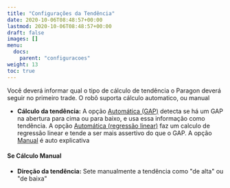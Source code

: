 ```yaml
---
title: "Configurações da Tendência"
date: 2020-10-06T08:48:57+00:00
lastmod: 2020-10-06T08:48:57+00:00
draft: false
images: []
menu:
  docs:
    parent: "configuracoes"
weight: 13
toc: true
---
```


Você deverá informar qual o tipo de cálculo de tendência o Paragon deverá seguir no primeiro trade. O robô suporta cálculo automatico, ou manual

- **Cálculo da tendência:** A opção <u>Automática (GAP)</u> detecta se há um GAP na abertura para cima ou para baixo, e usa essa informação como tendência. A opção <u>Automática (regressão linear)</u> faz um calculo de regressão linear e tende a ser mais assertivo do que o GAP. A opção <u>Manual</u> é auto explicativa

#### Se Cálculo Manual

- **Direção da tendência:** Sete manualmente a tendência como "de alta" ou "de baixa"